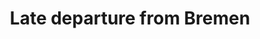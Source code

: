 ---
layout:     post
title:      Late departure from Bremen
categories: [A Ride on The Pilgrims' Route]
---